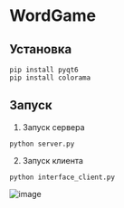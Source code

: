 # WordGame

## Установка
```
pip install pyqt6
pip install colorama
```
## Запуск
1. Запуск сервера
```
python server.py
```
2. Запуск клиента
```
python interface_client.py
```

![image](https://github.com/user-attachments/assets/71e250d6-48da-41b9-8a1c-343532369f28)

   
   

